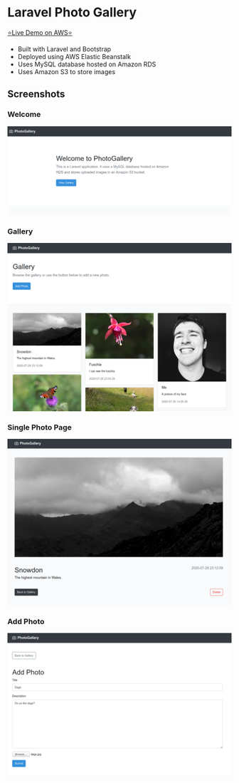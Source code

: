# Laravel Photo Gallery

[:star:Live Demo on AWS:star:](http://photogallery.eu-west-2.elasticbeanstalk.com)

-   Built with Laravel and Bootstrap
-   Deployed using AWS Elastic Beanstalk
-   Uses MySQL database hosted on Amazon RDS
-   Uses Amazon S3 to store images

## Screenshots

### Welcome

<img src="https://raw.githubusercontent.com/ewantindale/laravel-photo-gallery/master/screenshots/photo-gallery-laravel1.png">

### Gallery

<img src="https://raw.githubusercontent.com/ewantindale/laravel-photo-gallery/master/screenshots/PhotoGallery.png">

### Single Photo Page

<img src="https://raw.githubusercontent.com/ewantindale/laravel-photo-gallery/master/screenshots/photo-gallery-laravel4.png">

### Add Photo

<img src="https://raw.githubusercontent.com/ewantindale/laravel-photo-gallery/master/screenshots/photo-gallery-laravel3.png">
